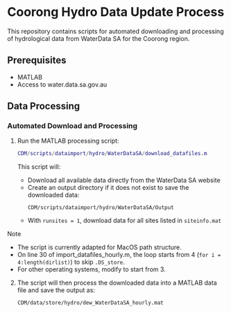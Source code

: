 # Coorong Hydro Data Update Process

This repository contains scripts for automated downloading and processing of hydrological data from WaterData SA for the Coorong region.

## Prerequisites

- MATLAB
- Access to water.data.sa.gov.au

## Data Processing

### Automated Download and Processing
1. Run the MATLAB processing script:
   ```matlab
   CDM/scripts/dataimport/hydro/WaterDataSA/download_datafiles.m
   ```

   This script will:
   - Download all available data directly from the WaterData SA website
   - Create an output directory if it does not exist to save the downloaded data:
     ```
     CDM/scripts/dataimport/hydro/WaterDataSA/Output
     ```
   - With `runsites = 1`, download data for all sites listed in `siteinfo.mat`
  
> [!NOTE]
> - The script is currently adapted for MacOS path structure.
> - On line 30 of import_datafiles_hourly.m, the loop starts from 4 (`for i = 4:length(dirlist)`) to skip `.DS_store`.
> - For other operating systems, modify to start from 3.

2. The script will then process the downloaded data into a MATLAB data file and save the output as:
   ```
   CDM/data/store/hydro/dew_WaterDataSA_hourly.mat
   ```